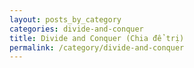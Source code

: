 ```yaml
---
layout: posts_by_category
categories: divide-and-conquer
title: Divide and Conquer (Chia để trị)
permalink: /category/divide-and-conquer
---
```

